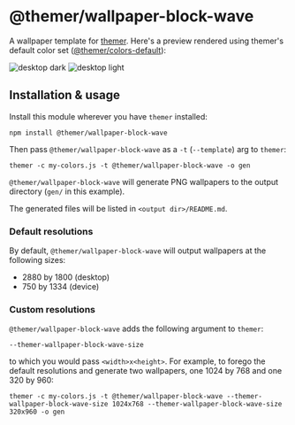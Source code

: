 # @themer/wallpaper-block-wave

A wallpaper template for [themer](https://github.com/mjswensen/themer). Here's a preview rendered using themer's default color set ([@themer/colors-default](https://github.com/mjswensen/themer/tree/main/cli/packages/colors-default)):

![desktop dark](https://cdn.jsdelivr.net/gh/mjswensen/themer@68cf78f754e4797e46ed5dfbe76168ddb85a2886/cli/packages/wallpaper-block-wave/assets/desktop-dark.png)
![desktop light](https://cdn.jsdelivr.net/gh/mjswensen/themer@68cf78f754e4797e46ed5dfbe76168ddb85a2886/cli/packages/wallpaper-block-wave/assets/desktop-light.png)

## Installation & usage

Install this module wherever you have `themer` installed:

    npm install @themer/wallpaper-block-wave

Then pass `@themer/wallpaper-block-wave` as a `-t` (`--template`) arg to `themer`:

    themer -c my-colors.js -t @themer/wallpaper-block-wave -o gen

`@themer/wallpaper-block-wave` will generate PNG wallpapers to the output directory (`gen/` in this example).

The generated files will be listed in `<output dir>/README.md`.

### Default resolutions

By default, `@themer/wallpaper-block-wave` will output wallpapers at the following sizes:

* 2880 by 1800 (desktop)
* 750 by 1334 (device)

### Custom resolutions

`@themer/wallpaper-block-wave` adds the following argument to `themer`:

    --themer-wallpaper-block-wave-size

to which you would pass `<width>x<height>`. For example, to forego the default resolutions and generate two wallpapers, one 1024 by 768 and one 320 by 960:

    themer -c my-colors.js -t @themer/wallpaper-block-wave --themer-wallpaper-block-wave-size 1024x768 --themer-wallpaper-block-wave-size 320x960 -o gen
